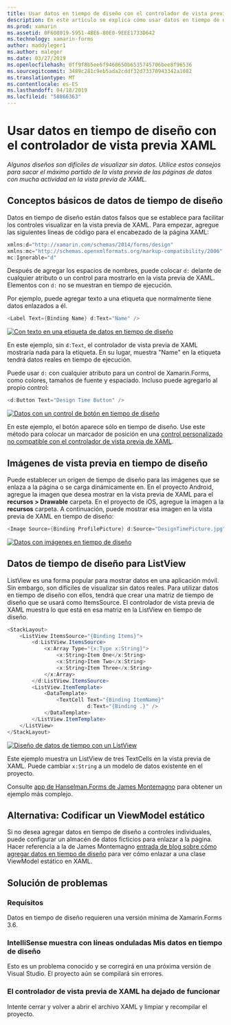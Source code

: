 ```yaml
---
title: Usar datos en tiempo de diseño con el controlador de vista previa XAML
description: En este artículo se explica cómo usar datos en tiempo de diseño para mostrar los diseños con mucha actividad de datos en la vista previa de XAML sin ejecutar la aplicación.
ms.prod: xamarin
ms.assetid: 0F608019-5951-4BE6-80E0-9EEE1733D642
ms.technology: xamarin-forms
author: maddyleger1
ms.author: maleger
ms.date: 03/27/2019
ms.openlocfilehash: 0ff9f8b5ee6f9468650b6535745706bee8f96536
ms.sourcegitcommit: 3489c281c9eb5ada2cddf32d73370943342a1082
ms.translationtype: MT
ms.contentlocale: es-ES
ms.lasthandoff: 04/18/2019
ms.locfileid: "58866363"
---
```

# <a name="use-design-time-data-with-the-xaml-previewer"></a>Usar datos en tiempo de diseño con el controlador de vista previa XAML

_Algunos diseños son difíciles de visualizar sin datos. Utilice estos consejos para sacar el máximo partido de la vista previa de las páginas de datos con mucha actividad en la vista previa de XAML._

## <a name="design-time-data-basics"></a>Conceptos básicos de datos de tiempo de diseño

Datos en tiempo de diseño están datos falsos que se establece para facilitar los controles visualizar en la vista previa de XAML. Para empezar, agregue las siguientes líneas de código para el encabezado de la página XAML:

```csharp
xmlns:d="http://xamarin.com/schemas/2014/forms/design"
xmlns:mc="http://schemas.openxmlformats.org/markup-compatibility/2006"
mc:Ignorable="d"
```

Después de agregar los espacios de nombres, puede colocar `d:` delante de cualquier atributo o un control para mostrarlo en la vista previa de XAML. Elementos con `d:` no se muestran en tiempo de ejecución.

Por ejemplo, puede agregar texto a una etiqueta que normalmente tiene datos enlazados a él.

```csharp
<Label Text={Binding Name} d:Text="Name" />
```

[![Con texto en una etiqueta de datos en tiempo de diseño](xaml-previewer-images/designtimedata-label-sm.png "tiempo de diseño de datos con el texto de una etiqueta")](xaml-previewer-images/designtimedata-label-lg.png#lightbox)

 En este ejemplo, sin `d:Text`, el controlador de vista previa de XAML mostraría nada para la etiqueta. En su lugar, muestra "Name" en la etiqueta tendrá datos reales en tiempo de ejecución.

Puede usar `d:` con cualquier atributo para un control de Xamarin.Forms, como colores, tamaños de fuente y espaciado. Incluso puede agregarlo al propio control:

```csharp
<d:Button Text="Design Time Button" />
```

[![Datos con un control de botón en tiempo de diseño](xaml-previewer-images/designtimedata-controls-sm.png "datos con un control de botón en tiempo de diseño")](xaml-previewer-images/designtimedata-controls-lg.png#lightbox)

En este ejemplo, el botón aparece sólo en tiempo de diseño. Use este método para colocar un marcador de posición en una [control personalizado no compatible con el controlador de vista previa de XAML](render-custom-controls.md).

## <a name="preview-images-at-design-time"></a>Imágenes de vista previa en tiempo de diseño

Puede establecer un origen de tiempo de diseño para las imágenes que se enlaza a la página o se carga dinámicamente en. En el proyecto Android, agregue la imagen que desea mostrar en la vista previa de XAML para el **recursos > Drawable** carpeta. En el proyecto de iOS, agregue la imagen a la **recursos** carpeta. A continuación, puede mostrar esa imagen en la vista previa de XAML en tiempo de diseño:

```csharp
<Image Source={Binding ProfilePicture} d:Source="DesignTimePicture.jpg" />
```
[![Datos con imágenes en tiempo de diseño](xaml-previewer-images/designtimedata-image-sm.png "con iamges datos en tiempo de diseño")](xaml-previewer-images/designtimedata-image-lg.png#lightbox)

## <a name="design-time-data-for-listviews"></a>Datos de tiempo de diseño para ListView

ListView es una forma popular para mostrar datos en una aplicación móvil. Sin embargo, son difíciles de visualizar sin datos reales. Para utilizar datos en tiempo de diseño con ellos, tendrá que crear una matriz de tiempo de diseño que se usará como ItemsSource. El controlador de vista previa de XAML muestra lo que está en esa matriz en la ListView en tiempo de diseño.

```csharp
<StackLayout>
    <ListView ItemsSource="{Binding Items}">
        <d:ListView.ItemsSource>
            <x:Array Type="{x:Type x:String}">
                <x:String>Item One</x:String>
                <x:String>Item Two</x:String>
                <x:String>Item Three</x:String>
            </x:Array>
        </d:ListView.ItemsSource>
        <ListView.ItemTemplate>
            <DataTemplate>
                <TextCell Text="{Binding ItemName}"
                          d:Text="{Binding .}" />
            </DataTemplate>
        </ListView.ItemTemplate>
    </ListView>
</StackLayout>
```

[![Diseño de datos de tiempo con un ListView](xaml-previewer-images/designtimedata-itemssource-sm.png "datos con un ListView en tiempo de diseño")](xaml-previewer-images/designtimedata-itemssource-lg.png#lightbox)

Este ejemplo muestra un ListView de tres TextCells en la vista previa de XAML. Puede cambiar `x:String` a un modelo de datos existente en el proyecto.

Consulte [app de Hanselman.Forms de James Montemagno](https://github.com/jamesmontemagno/Hanselman.Forms/blob/vnext/src/Hanselman/Views/Podcasts/PodcastDetailsPage.xaml#L36-L57) para obtener un ejemplo más complejo.


## <a name="alternative-hardcode-a-static-viewmodel"></a>Alternativa: Codificar un ViewModel estático

Si no desea agregar datos en tiempo de diseño a controles individuales, puede configurar un almacén de datos ficticios para enlazar a la página. Hacer referencia a la de James Montemagno [entrada de blog sobre cómo agregar datos en tiempo de diseño](http://motzcod.es/post/143702671962/xamarinforms-xaml-previewer-design-time-data) para ver cómo enlazar a una clase ViewModel estático en XAML.

## <a name="troubleshooting"></a>Solución de problemas

### <a name="requirements"></a>Requisitos

Datos en tiempo de diseño requieren una versión mínima de Xamarin.Forms 3.6.

### <a name="intellisense-shows-squiggly-lines-under-my-design-time-data"></a>IntelliSense muestra con líneas onduladas Mis datos en tiempo de diseño

Esto es un problema conocido y se corregirá en una próxima versión de Visual Studio. El proyecto aún se compilará sin errores.

### <a name="the-xaml-previewer-stopped-working"></a>El controlador de vista previa de XAML ha dejado de funcionar

Intente cerrar y volver a abrir el archivo XAML y limpiar y recompilar el proyecto.
